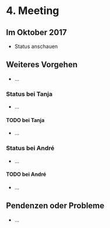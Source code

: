 # 4. Meeting

## Im Oktober 2017

- Status anschauen

## Weiteres Vorgehen

- ...

### Status bei Tanja

- ...

#### TODO bei Tanja

- ...

### Status bei André

- ...

#### TODO bei André

- ...

## Pendenzen oder Probleme

- ...
